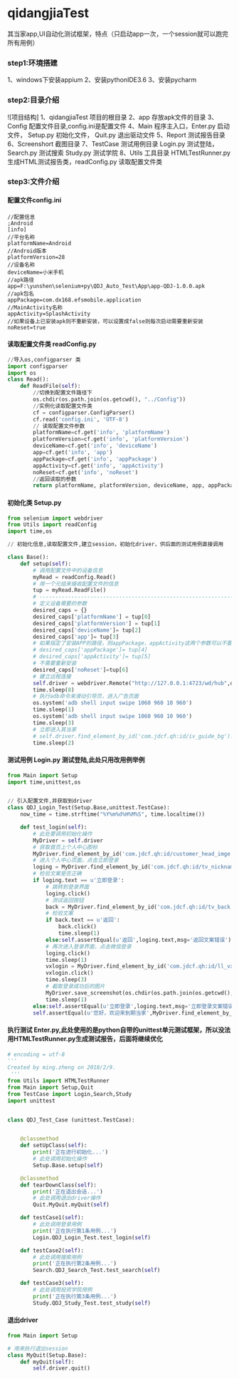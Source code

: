 # qidangjiaTest
其当家app,UI自动化测试框架，特点（只启动app一次，一个session就可以跑完所有用例）
### step1:环境搭建
1、windows下安装appium
2、安装pythonIDE3.6
3、安装pycharm

### step2:目录介绍
![项目结构]
1、qidangjiaTest 项目的根目录
2、app 存放apk文件的目录
3、Config 配置文件目录,config.ini是配置文件
4、Main 程序主入口，Enter.py 启动文件， Setup.py 初始化文件， Quit.py 退出驱动文件
5、Report 测试报告目录
6、Screenshort 截图目录
7、TestCase 测试用例目录 Login.py 测试登陆，Search.py 测试搜索 Study.py 测试学院
8、Utils 工具目录 HTMLTestRunner.py 生成HTML测试报告类，readConfig.py 读取配置文件类

### step3:文件介绍
#### 配置文件config.ini
	//配置信息  
	;Android   
	[info]
	//平台名称  
	platformName=Android  
	//Android版本  
	platformVersion=28  
	//设备名称  
	deviceName=小米手机
	//apk路径  
	app=F:\yunshen\selenium+py\QDJ_Auto_Test\App\app-QDJ-1.0.0.apk
	//apk包名  
	appPackage=com.dx168.efsmobile.application
	//MainActivity名称  
	appActivity=SplashActivity
	//如果设备上已安装apk则不重新安装，可以设置成false则每次启动需要重新安装  
	noReset=true
#### 读取配置文件类 readConfig.py
```python  
//导入os,configparser 类
import configparser
import os      
class Read():  
	def ReadFile(self):  
		//切换到配置文件路径下    
		os.chdir(os.path.join(os.getcwd(), "../Config"))  
		//实例化读取配置文件类    
		cf = configparser.ConfigParser()   
		cf.read('config.ini', 'UTF-8')  
		// 读取配置文件参数    
		platformName=cf.get('info', 'platformName')  
		platformVersion=cf.get('info', 'platformVersion')  
		deviceName=cf.get('info', 'deviceName')  
		app=cf.get('info', 'app')  
		appPackage=cf.get('info', 'appPackage')  
		appActivity=cf.get('info', 'appActivity')  
		noReset=cf.get('info', 'noReset')  
		//返回读取的参数    
		return platformName, platformVersion, deviceName, app, appPackage, appActivity, noReset  
```  
#### 初始化类 Setup.py
```python
from selenium import webdriver
from Utils import readConfig
import time,os

// 初始化信息,读取配置文件,建立session，初始化driver，供后面的测试用例直接调用

class Base():
    def setup(self):
        # 调用配置文件中的设备信息
        myRead = readConfig.Read()
        # 用一个元组来接收配置文件的信息
        tup = myRead.ReadFile()
        # ---------------------------------------------------------------------------------------------------------------
        # 定义设备需要的参数
        desired_caps = {}
        desired_caps['platformName'] = tup[0]
        desired_caps['platformVersion'] = tup[1]
        desired_caps['deviceName']= tup[2]
        desired_caps['app']= tup[3]
        # 如果指定了安装APP的路径，则appPackage，appActivity这两个参数可以不要
        # desired_caps['appPackage']= tup[4]
        # desired_caps['appActivity']= tup[5]
        # 不需要重新安装
        desired_caps['noReset']=tup[6]
        # 建立远程连接
        self.driver = webdriver.Remote("http://127.0.0.1:4723/wd/hub",desired_caps)
        time.sleep(8)
        # 执行adb命令来滑动引导页，进入广告页面
        os.system('adb shell input swipe 1060 960 10 960')
        time.sleep(1)
        os.system('adb shell input swipe 1060 960 10 960')
        time.sleep(3)
        # 立即进入其当家
        # self.driver.find_element_by_id('com.jdcf.qh:id/iv_guide_bg').click()
        time.sleep(2)
```  
#### 测试用例 Login.py 测试登陆,此处只用改用例举例  
```python
from Main import Setup
import time,unittest,os


// 引入配置文件,并获取到driver
class QDJ_Login_Test(Setup.Base,unittest.TestCase):
    now_time = time.strftime("%Y%m%d%H%M%S", time.localtime())

    def test_login(self):
        # 此处要调用初始化操作
        MyDriver = self.driver
        # 获取首页上个人中心图标
        MyDriver.find_element_by_id('com.jdcf.qh:id/customer_head_imge').click()
        # 进入个人中心页面，点击立即登录
        loging = MyDriver.find_element_by_id('com.jdcf.qh:id/tv_nickname')
        # 检验文案是否正确
        if loging.text == u'立即登录':
            # 跳转到登录界面
            loging.click()
            # 测试返回按钮
            back = MyDriver.find_element_by_id('com.jdcf.qh:id/tv_back')
            # 检验文案
            if back.text == u'返回':
                back.click()
                time.sleep(1)
            else:self.assertEqual(u'返回',loging.text,msg='返回文案错误')
            # 再次进入登录界面，点击微信登录
            loging.click()
            time.sleep(1)
            vxlogin = MyDriver.find_element_by_id('com.jdcf.qh:id/ll_vx_login')
            vxlogin.click()
            time.sleep(3)
            # 截取登录成功后的图片
            MyDriver.save_screenshot(os.chdir(os.path.join(os.getcwd(), '../Screenshort'))+'Login_'+QDJ_Login_Test.now_time+'.png')
            time.sleep(1)
        else:self.assertEqual(u'立即登录',loging.text,msg='立即登录文案错误')
        self.assertEqual(u'您好，欢迎来到期当家',MyDriver.find_element_by_id('com.jdcf.qh:id/tv_login_tips').text,msg='登录失败')	
```

#### 执行测试 Enter.py,此处使用的是python自带的unittest单元测试框架，所以没法用HTMLTestRunner.py生成测试报告，后面将继续优化
```python  
# encoding = utf-8
'''
Created by ming.zheng on 2018/2/9.
 '''
from Utils import HTMLTestRunner
from Main import Setup,Quit
from TestCase import Login,Search,Study
import unittest


class QDJ_Test_Case (unittest.TestCase):


    @classmethod
    def setUpClass(self):
        print('正在进行初始化...')
        # 此处调用初始化操作
        Setup.Base.setup(self)

    @classmethod
    def tearDownClass(self):
        print('正在退出会话...')
        # 此处调用退出driver操作
        Quit.MyQuit.myQuit(self)

    def testCase1(self):
        # 此处调用登录用例
        print('正在执行第1条用例...')
        Login.QDJ_Login_Test.test_login(self)

    def testCase2(self):
        # 此处调用搜索用例
        print('正在执行第2条用例...')
        Search.QDJ_Search_Test.test_search(self)

    def testCase3(self):
        # 此处调用投资学院用例
        print('正在执行第3条用例...')
        Study.QDJ_Study_Test.test_study(self)
```
#### 退出driver 
```python
from Main import Setup

# 用来执行退出session
class MyQuit(Setup.Base):
    def myQuit(self):
        self.driver.quit()
```